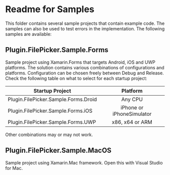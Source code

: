 # Readme for Samples

This folder contains several sample projects that contain example code. The
samples can also be used to test errors in the implementation. The following
samples are available:

## Plugin.FilePicker.Sample.Forms

Sample project using Xamarin.Forms that targets Android, iOS and UWP
platforms. The solution contains various combinations of configurations and
platforms. Configuration can be chosen freely between Debug and Release.
Check the following table on what to select for each startup project:

|Startup Project|Platform|
| ------------- | :-------------: |
|Plugin.FilePicker.Sample.Forms.Droid|Any CPU|
|Plugin.FilePicker.Sample.Forms.iOS|iPhone or iPhoneSimulator|
|Plugin.FilePicker.Sample.Forms.UWP|x86, x64 or ARM|

Other combinations may or may not work.

## Plugin.FilePicker.Sample.MacOS

Sample project using Xamarin.Mac framework. Open this with Visual Studio for
Mac.
